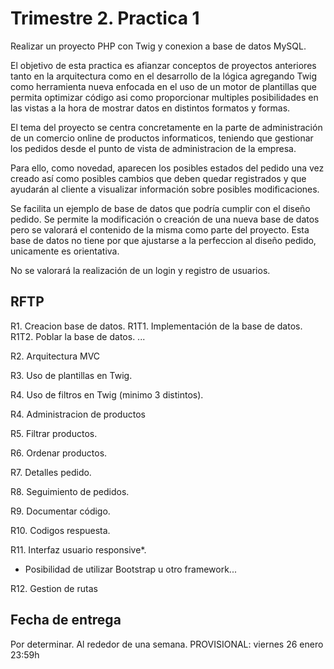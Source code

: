 # Trimestre 2. Practica 1

Realizar un proyecto PHP con Twig y conexion a base de datos MySQL.

El objetivo de esta practica es afianzar conceptos de proyectos anteriores tanto en la arquitectura como en el desarrollo de la lógica agregando Twig como herramienta nueva enfocada en el uso de un motor de plantillas que permita optimizar código asi como proporcionar multiples posibilidades en las vistas a la hora de mostrar datos en distintos formatos y formas.

El tema del proyecto se centra concretamente en la parte de administración de un comercio online de productos informaticos, teniendo que gestionar los pedidos desde el punto de vista de administracion de la empresa. 

Para ello, como novedad, aparecen los posibles estados del pedido una vez creado así como posibles cambios que deben quedar registrados y que ayudarán al cliente a visualizar información sobre posibles modificaciones.

Se facilita un ejemplo de base de datos que podría cumplir con el diseño pedido. Se permite la modificación o creación de una nueva base de datos pero se valorará el contenido de la misma como parte del proyecto. Esta base de datos no tiene por que ajustarse a la perfeccion al diseño pedido, unicamente es orientativa.

No se valorará la realización de un login y registro de usuarios.

## RFTP

R1. Creacion base de datos.
R1T1. Implementación de la base de datos.
R1T2. Poblar la base de datos.
...

R2. Arquitectura MVC

R3. Uso de plantillas en Twig.

R4. Uso de filtros en Twig (minimo 3 distintos).

R4. Administracion de productos

R5. Filtrar productos.

R6. Ordenar productos.

R7. Detalles pedido.

R8. Seguimiento de pedidos.

R9. Documentar código.

R10. Codigos respuesta.

R11. Interfaz usuario responsive*.
* Posibilidad de utilizar Bootstrap u otro framework...

R12. Gestion de rutas

## Fecha de entrega
Por determinar. Al rededor de una semana.
PROVISIONAL: viernes 26 enero 23:59h
